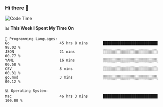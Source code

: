 ### Hi there 👋

<!--
**CrazyCollin/crazycollin** is a ✨ _special_ ✨ repository because its `README.md` (this file) appears on your GitHub profile.

Here are some ideas to get you started:

- 🔭 I’m currently working on ...
- 🌱 I’m currently learning ...
- 👯 I’m looking to collaborate on ...
- 🤔 I’m looking for help with ...
- 💬 Ask me about ...
- 📫 How to reach me: ...
- 😄 Pronouns: ...
- ⚡ Fun fact: ...
-->

<!--START_SECTION:waka-->
![Code Time](http://img.shields.io/badge/Code%20Time-2%2C944%20hrs%2054%20mins-blue)

📊 **This Week I Spent My Time On** 

```text
💬 Programming Languages: 
Go                       45 hrs 8 mins       █████████████████████████   98.02 % 
JSON                     21 mins             ░░░░░░░░░░░░░░░░░░░░░░░░░   00.77 % 
YAML                     16 mins             ░░░░░░░░░░░░░░░░░░░░░░░░░   00.58 % 
CSV                      8 mins              ░░░░░░░░░░░░░░░░░░░░░░░░░   00.31 % 
go.mod                   3 mins              ░░░░░░░░░░░░░░░░░░░░░░░░░   00.12 % 

💻 Operating System: 
Mac                      46 hrs 3 mins       █████████████████████████   100.00 % 
```


<!--END_SECTION:waka-->
